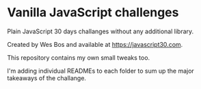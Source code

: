 # Vanilla JavaScript challenges

Plain JavaScript 30 days challanges without any additional library.

Created by Wes Bos and available at https://javascript30.com.

This repository contains my own small tweaks too.

I'm adding individual READMEs to each folder to sum up the major takeaways of the challange.
